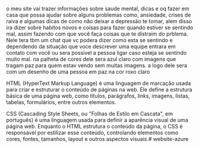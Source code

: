 o meu site vai trazer informações sobre saude mental, dicas e oq fazer em casa que possa ajudar sobre alguns problemas como, ansiedade, crises de raiva e algumas dicas de como não  deixar a depressão te tomar, alem disso ira dizer sobre habitos novos e coisas para fazer quando estiver se sentindo mal, assim fazendo com que você faça coisas que te distraim do prblema. Nele tera tbm um chat que vc podera dizer como esta se sentindo e dependendo da situação que voce descrever uma equipe entrara em contato com você ou sera possivel a pessoa ligar caso esteja se sentindo muito mal. 
na palheta de cores dele sera azul claro com imagens que tragam paz para quem estav vendo sem muitas imagens. a logo dele sera com um desenho de uma pessoa em paz na cor roxo claro

HTML (HyperText Markup Language) é uma linguagem de marcação usada para criar e estruturar o conteúdo de páginas na web. Ele define a estrutura básica de uma página web, como títulos, parágrafos, links, imagens, listas, tabelas, formulários, entre outros elementos.

CSS (Cascading Style Sheets, ou "Folhas de Estilo em Cascata", em português) é uma linguagem usada para definir a aparência visual de uma página web. Enquanto o HTML estrutura o conteúdo da página, o CSS é responsável por estilizar esse conteúdo, controlando elementos como cores, fontes, tamanhos, layout e outros aspectos visuais.# website-azure
